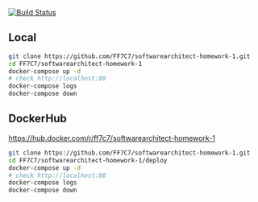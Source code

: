 [![Build Status](https://travis-ci.org/FF7C7/softwarearchitect-homework-1.svg)](https://travis-ci.org/FF7C7/softwarearchitect-homework-1)

## Local
```bash
git clone https://github.com/FF7C7/softwarearchitect-homework-1.git
cd FF7C7/softwarearchitect-homework-1
docker-compose up -d
# check http://localhost:80
docker-compose logs
docker-compose down
```

## DockerHub
https://hub.docker.com/r/ff7c7/softwarearchitect-homework-1
```bash
git clone https://github.com/FF7C7/softwarearchitect-homework-1.git
cd FF7C7/softwarearchitect-homework-1/deploy
docker-compose up -d
# check http://localhost:80
docker-compose logs
docker-compose down
```
